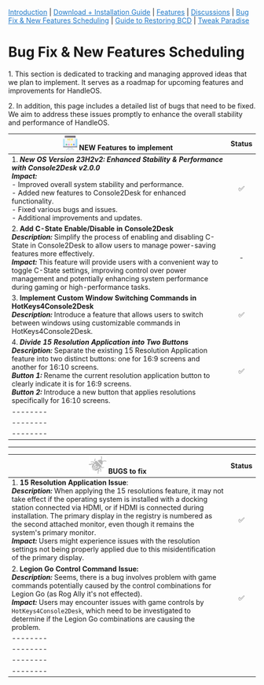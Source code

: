 <a href="README.md" style="color: #2079C8;">Introduction</a> | <a href="installation_guide.md" style="color: #2079C8;">Download + Installation Guide</a> | <a href="features.md" style="color: #2079C8;">Features</a> | <a href="https://github.com/Special-Niewbie/HandleOS/discussions" style="color: #2079C8;">Discussions</a> | <a href="BugFix_and_NewFeatures.md" style="color: #2079C8;">Bug Fix & New Features Scheduling</a> | <a href="BCDFix.md" style="color: #2079C8;">Guide to Restoring BCD</a> | <a href="TP.md" style="color: #2079C8;">Tweak Paradise</a>





<h1>Bug Fix & New Features Scheduling</h1>

<p>
  1. This section is dedicated to tracking and managing approved ideas that we plan to implement. It serves as a roadmap for upcoming features and improvements for HandleOS. 
</p>

<p>
  2. In addition, this page includes a detailed list of bugs that need to be fixed. We aim to address these issues promptly to enhance the overall stability and performance of HandleOS.
</p>



| <img height="30" src="Git_assets/NewFeatures.png">    NEW Features to implement | Status |
| ------------------------------------------------------------ | :----: |
| 1. ***New OS Version 23H2v2: Enhanced Stability & Performance with Console2Desk v2.0.0***<br/>***Impact:*** <br/>- Improved overall system stability and performance.<br/>- Added new features to Console2Desk for enhanced functionality.<br/>- Fixed various bugs and issues.<br/>- Additional improvements and updates. |   ✅    |
| 2. **Add C-State Enable/Disable in Console2Desk**<br/>***Description:*** Simplify the process of enabling and disabling C-State in Console2Desk to allow users to manage power-saving features more effectively.<br/>***Impact:*** This feature will provide users with a convenient way to toggle C-State settings, improving control over power management and potentially enhancing system performance during gaming or high-performance tasks. |   -    |
| 3. **Implement Custom Window Switching Commands in HotKeys4Console2Desk**<br/>***Description:*** Introduce a feature that allows users to switch between windows using customizable commands in HotKeys4Console2Desk. |   ✅    |
| 4. ***Divide 15 Resolution Application into Two Buttons***<br/>***Description:*** Separate the existing 15 Resolution Application feature into two distinct buttons: one for 16:9 screens and another for 16:10 screens.<br/>***Button 1:*** Rename the current resolution application button to clearly indicate it is for 16:9 screens.<br/>***Button 2:*** Introduce a new button that applies resolutions specifically for 16:10 screens. |   ✅    |
| --------                                                     |        |
| --------                                                     |        |
| --------                                                     |        |



-----------------------------------------------------------------------------------------------------------------------------------------------------------------------------------



| <img height="36" src="Git_assets/Bugs0.png">   BUGS to fix   | Status |
| ------------------------------------------------------------ | :----: |
| 1. **15 Resolution Application Issue**:<br />***Description:*** When applying the 15 resolutions feature, it may not take effect if the operating system is installed with a docking station connected via HDMI, or if HDMI is connected during installation. The primary display in the registry is numbered as the second attached monitor, even though it remains the system's primary monitor.<br/>***Impact:*** Users might experience issues with the resolution settings not being properly applied due to this misidentification of the primary display. |   ✅    |
| 2. **Legion Go Control Command Issue:**<br />***Description:*** Seems, there is a bug involves problem with game commands potentially caused by the control combinations for Legion Go (as Rog Ally it's not effected).<br/>***Impact:*** Users may encounter issues with game controls by `HotKeys4Console2Desk`, which need to be investigated to determine if the Legion Go combinations are causing the problem. |   ✅    |
| --------                                                     |        |
| --------                                                     |        |
| --------                                                     |        |
| --------                                                     |        |